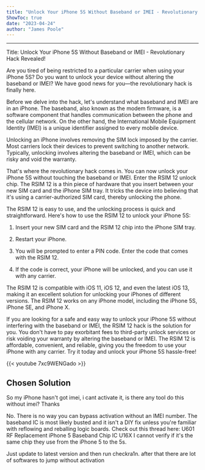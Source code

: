 ```yaml
---
title: "Unlock Your iPhone 5S Without Baseband or IMEI - Revolutionary Hack Revealed!"
ShowToc: true 
date: "2023-04-24"
author: "James Poole"
---
```

*****
Title: Unlock Your iPhone 5S Without Baseband or IMEI - Revolutionary Hack Revealed!

Are you tired of being restricted to a particular carrier when using your iPhone 5S? Do you want to unlock your device without altering the baseband or IMEI? We have good news for you—the revolutionary hack is finally here.

Before we delve into the hack, let's understand what baseband and IMEI are in an iPhone. The baseband, also known as the modem firmware, is a software component that handles communication between the phone and the cellular network. On the other hand, the International Mobile Equipment Identity (IMEI) is a unique identifier assigned to every mobile device.

Unlocking an iPhone involves removing the SIM lock imposed by the carrier. Most carriers lock their devices to prevent switching to another network. Typically, unlocking involves altering the baseband or IMEI, which can be risky and void the warranty.

That's where the revolutionary hack comes in. You can now unlock your iPhone 5S without touching the baseband or IMEI. Enter the RSIM 12 unlock chip. The RSIM 12 is a thin piece of hardware that you insert between your new SIM card and the iPhone SIM tray. It tricks the device into believing that it's using a carrier-authorized SIM card, thereby unlocking the phone.

The RSIM 12 is easy to use, and the unlocking process is quick and straightforward. Here's how to use the RSIM 12 to unlock your iPhone 5S:

1. Insert your new SIM card and the RSIM 12 chip into the iPhone SIM tray.

2. Restart your iPhone.

3. You will be prompted to enter a PIN code. Enter the code that comes with the RSIM 12.

4. If the code is correct, your iPhone will be unlocked, and you can use it with any carrier.

The RSIM 12 is compatible with iOS 11, iOS 12, and even the latest iOS 13, making it an excellent solution for unlocking your iPhones of different versions. The RSIM 12 works on any iPhone model, including the iPhone 5S, iPhone SE, and iPhone X.

If you are looking for a safe and easy way to unlock your iPhone 5S without interfering with the baseband or IMEI, the RSIM 12 hack is the solution for you. You don't have to pay exorbitant fees to third-party unlock services or risk voiding your warranty by altering the baseband or IMEI. The RSIM 12 is affordable, convenient, and reliable, giving you the freedom to use your iPhone with any carrier. Try it today and unlock your iPhone 5S hassle-free!

{{< youtube 7xc9WENGado >}} 



## Chosen Solution
 So my iPhone hasn't got imei, i cant activate it, is there any tool do this without imei? Thanks

 No. There is no way you can bypass activation without an IMEI number. The baseband IC is most likely busted and it isn't a DIY fix unless you're familiar with reflowing and reballing logic boards.
Check out this thread here:
U601 RF Replacement iPhone 5 Baseband Chip IC U16X
I cannot verify if it's the same chip they use from the iPhone 5 to the 5s.

 Just update to latest version and then run checkra1n. after that there are lot of softwares to jump without activation




